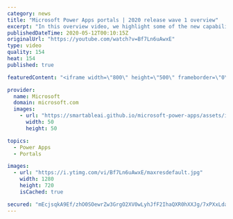 ```yaml
---
category: news
title: "Microsoft Power Apps portals | 2020 release wave 1 overview"
excerpt: "In this overview video, we highlight some of the new capabilities included in the latest update to Microsoft Power Apps portals.     Here are the capabilities covered:   •    Power BI integration, so you can quickly add Power BI reports, tables, and dashboards to your portals without coding.  •    Themes"
publishedDateTime: 2020-05-12T00:10:15Z
originalUrl: "https://youtube.com/watch?v=Bf7Ln6uAwxE"
type: video
quality: 154
heat: 154
published: true

featuredContent: "<iframe width=\"800\" height=\"500\" frameborder=\"0\" src=\"https://www.youtube.com/embed/Bf7Ln6uAwxE\" allow=\"accelerometer; autoplay; encrypted-media; gyroscope; picture-in-picture\" allowfullscreen></iframe>"

provider:
  name: Microsoft
  domain: microsoft.com
  images:
    - url: "https://smartableai.github.io/microsoft-power-apps/assets/images/organizations/microsoft.com-50x50.jpg"
      width: 50
      height: 50

topics:
  - Power Apps
  - Portals

images:
  - url: "https://i.ytimg.com/vi/Bf7Ln6uAwxE/maxresdefault.jpg"
    width: 1280
    height: 720
    isCached: true

secured: "mEcjsqkA9Ef/zhO0SOewrZw3GrgO2XV0wLyhJfF2IhaQXR0hXXJg/7xPXxLdahZ3aqnQvDAKXg2fffVTT8xpijsSXIUGyBPN+eG9MNOVD/XPJxsO91x1WS05ynziXD2n+iw2DJ56XhrRjvGS3k3/k5F5viqlZkS07ND/KfXXFz0PKP8ElhRsj4PNF+N3DYlxul7JIqjxeGiJ7br7rHMZovi2EihpHEMxvGYlBbBJlqDcPcuGZfqig3FD48oBAW3Lcmxkm3uKEtONqBETEJGcu1htvBlI82AIsRtT5x8FxzYFVc42QtP8JXpJXclT63hT3P0lDDxNW36Z9DVtc0FIUtDKL74ETqhKMsiun/GgUQ2JR649tMJU2DMtcZwdHGwF4FmxGu4dbqcBka1VFE8IiqltQKHt9Yy+pGf9+sgEw6/OidMoUc00wbobtYmNfGd9;kgxIF3IsgVzgjoOI333dmA=="
---
```


